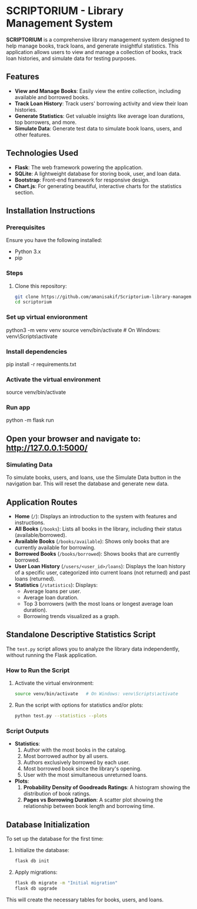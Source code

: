 # SCRIPTORIUM - Library Management System

**SCRIPTORIUM** is a comprehensive library management system designed to help manage books, track loans, and generate insightful statistics. This application allows users to view and manage a collection of books, track loan histories, and simulate data for testing purposes.

## Features
- **View and Manage Books**: Easily view the entire collection, including available and borrowed books.
- **Track Loan History**: Track users' borrowing activity and view their loan histories.
- **Generate Statistics**: Get valuable insights like average loan durations, top borrowers, and more.
- **Simulate Data**: Generate test data to simulate book loans, users, and other features.

## Technologies Used
- **Flask**: The web framework powering the application.
- **SQLite**: A lightweight database for storing book, user, and loan data.
- **Bootstrap**: Front-end framework for responsive design.
- **Chart.js**: For generating beautiful, interactive charts for the statistics section.

## Installation Instructions

### Prerequisites
Ensure you have the following installed:
- Python 3.x
- pip

### Steps
1. Clone this repository:
   ```bash
   git clone https://github.com/amanisakif/Scriptorium-library-management-system.git
   cd scriptorium

### Set up virtual envioronment 
python3 -m venv venv
source venv/bin/activate   # On Windows: venv\Scripts\activate

### Install dependencies
pip install -r requirements.txt

### Activate the virtual environment
source venv/bin/activate

### Run app
python -m flask run

## Open your browser and navigate to: http://127.0.0.1:5000/

### Simulating Data
To simulate books, users, and loans, use the Simulate Data button in the navigation bar. This will reset the database and generate new data.

## Application Routes

- **Home** (`/`): Displays an introduction to the system with features and instructions.
- **All Books** (`/books`): Lists all books in the library, including their status (available/borrowed).
- **Available Books** (`/books/available`): Shows only books that are currently available for borrowing.
- **Borrowed Books** (`/books/borrowed`): Shows books that are currently borrowed.
- **User Loan History** (`/users/<user_id>/loans`): Displays the loan history of a specific user, categorized into current loans (not returned) and past loans (returned).
- **Statistics** (`/statistics`): Displays:
  - Average loans per user.
  - Average loan duration.
  - Top 3 borrowers (with the most loans or longest average loan duration).
  - Borrowing trends visualized as a graph.

## Standalone Descriptive Statistics Script

The `test.py` script allows you to analyze the library data independently, without running the Flask application.

### How to Run the Script
1. Activate the virtual environment:
   ```bash
   source venv/bin/activate   # On Windows: venv\Scripts\activate
   ```

2. Run the script with options for statistics and/or plots:
   ```bash
   python test.py --statistics --plots
   ```

### Script Outputs
- **Statistics**:
  1. Author with the most books in the catalog.
  2. Most borrowed author by all users.
  3. Authors exclusively borrowed by each user.
  4. Most borrowed book since the library's opening.
  5. User with the most simultaneous unreturned loans.
- **Plots**:
  1. **Probability Density of Goodreads Ratings**: A histogram showing the distribution of book ratings.
  2. **Pages vs Borrowing Duration**: A scatter plot showing the relationship between book length and borrowing time.


## Database Initialization

To set up the database for the first time:

1. Initialize the database:
   ```bash
   flask db init
   ```

2. Apply migrations:
   ```bash
   flask db migrate -m "Initial migration"
   flask db upgrade
   ```

This will create the necessary tables for books, users, and loans.

